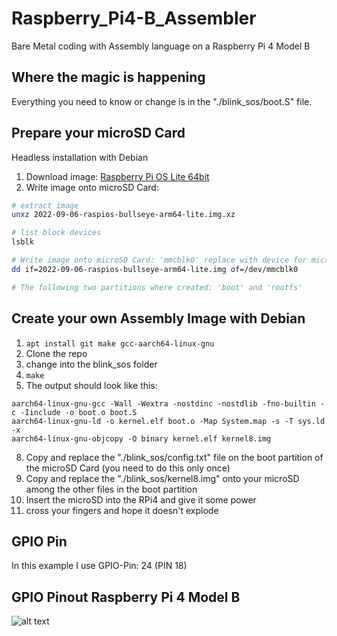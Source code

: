 # Raspberry_Pi4-B_Assembler
Bare Metal coding with Assembly language on a Raspberry Pi 4 Model B

## Where the magic is happening
Everything you need to know or change is in the "./blink_sos/boot.S" file.

## Prepare your microSD Card
Headless installation with Debian

1. Download image: [Raspberry Pi OS Lite 64bit](https://www.raspberrypi.com/software/operating-systems/)
2. Write image onto microSD Card:
```bash
# extract image
unxz 2022-09-06-raspios-bullseye-arm64-lite.img.xz

# list block devices
lsblk

# Write image onto microSD Card: 'mmcblk0' replace with device for microSD Card
dd if=2022-09-06-raspios-bullseye-arm64-lite.img of=/dev/mmcblk0

# The following two partitions where created: 'boot' and 'rootfs'
```

## Create your own Assembly Image with Debian
1. `apt install git make gcc-aarch64-linux-gnu`
3. Clone the repo
4. change into the blink_sos folder
5. `make`
6. The output should look like this:
```
aarch64-linux-gnu-gcc -Wall -Wextra -nostdinc -nostdlib -fno-builtin -c -Iinclude -o boot.o boot.S
aarch64-linux-gnu-ld -o kernel.elf boot.o -Map System.map -s -T sys.ld -x
aarch64-linux-gnu-objcopy -O binary kernel.elf kernel8.img
```
8. Copy and replace the "./blink_sos/config.txt" file on the boot partition of the microSD Card (you need to do this only once)
9. Copy and replace the "./blink_sos/kernel8.img" onto your microSD among the other files in the boot partition
10. Insert the microSD into the RPi4 and give it some power
11. cross your fingers and hope it doesn't explode

## GPIO Pin
In this example I use GPIO-Pin: 24 (PIN 18)

## GPIO Pinout Raspberry Pi 4 Model B
![alt text](https://user-images.githubusercontent.com/16921197/193692633-cc902dd9-8fec-4a7b-8da9-2976f49ef299.png "Image of the GPIO pinout")

